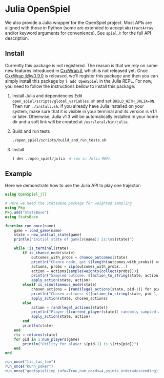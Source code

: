 # Julia OpenSpiel

We also provide a Julia wrapper for the OpenSpiel project. Most APIs are aligned with those in Python (some are extended to accept `AbstractArray` and/or keyword arguments for convenience). See `spiel.h` for the full API description.

## Install

Currently this package is not registered. The reason is that we rely on some new features introduced in [CxxWrap.jl](https://github.com/JuliaInterop/CxxWrap.jl), which is not released yet. Once CxxWrap.jl@v0.9.0 is released, we'll register this package and then you can simply install this package by `] add OpenSpiel` in the Julia REPL. For now, you need to follow the instructions bellow to install this package:

1. Install Julia and dependencies
  Edit `open_spiel/scripts/global_variables.sh` and set `BUILD_WITH_JULIA=ON`. Then run `./install.sh`. If you already have Julia installed on your system, make sure that it is visible in your terminal and its version is v1.1 or later. Otherwise, Julia v1.3 will be automatically installed in your home dir and a soft link will be created at `/usr/local/bin/julia`.

1. Build and run tests

    ```bash
    ./open_spiel/scripts/build_and_run_tests.sh
    ```

1. Install
    ```julia
    ] dev ./open_spiel/julia  # run in Julia REPL
    ```

## Example

Here we demonstrate how to use the Julia API to play one trajector:

```julia
using OpenSpiel_jll

# Here we need the StatsBase package for weighted sampling
using Pkg
Pkg.add("StatsBase")
using StatsBase

function run_once(name)
    game = load_game(name)
    state = new_initial_state(game)
    println("initial state of game[$(name)] is:\n$(state)")

    while !is_terminal(state)
        if is_chance_node(state)
            outcomes_with_probs = chance_outcomes(state)
            println("Chance node, got $(length(outcomes_with_probs)) outcomes")
            actions, probs = zip(outcomes_with_probs...)
            action = actions[sample(weights(collect(probs)))]
            println("Sampled outcome: $(action_to_string(state, action))")
            apply_action(state, action)
        elseif is_simultaneous_node(state)
            chosen_actions = [rand(legal_actions(state, pid-1)) for pid in 1:num_players(game)]  # in julia, index starts with 1
            println("Chosen actions: $([action_to_string(state, pid-1, action) for (pid, action) in enumerate(chosen_actions)])")
            apply_action(state, chosen_actions)
        else
            action = rand(legal_actions(state))
            println("Player $(current_player(state)) randomly sampled action: $(action_to_string(state, action))")
            apply_action(state, action)
        end
        println(state)
    end
    rts = returns(state)
    for pid in 1:num_players(game)
        println("Utility for player $(pid-1) is $(rts[pid])")
    end
end

run_once("tic_tac_toe")
run_once("kuhn_poker")
run_once("goofspiel(imp_info=True,num_cards=4,points_order=descending)")
```
